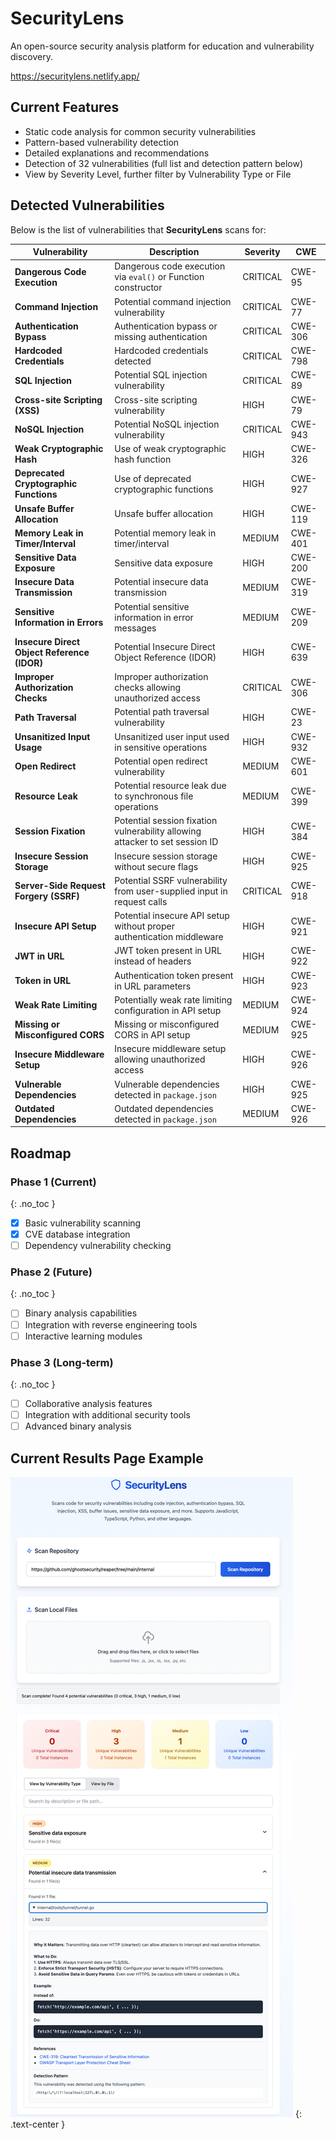 # SecurityLens 
An open-source security analysis platform for education and vulnerability discovery.

https://securitylens.netlify.app/

## Current Features

- Static code analysis for common security vulnerabilities
- Pattern-based vulnerability detection
- Detailed explanations and recommendations
- Detection of 32 vulnerabilities (full list and detection pattern below)
- View by Severity Level, further filter by Vulnerability Type or File

## Detected Vulnerabilities

Below is the list of vulnerabilities that **SecurityLens** scans for:

| **Vulnerability**                           | **Description**                                                                                   | **Severity** | **CWE**   |
|---------------------------------------------|---------------------------------------------------------------------------------------------------|--------------|-----------|
| **Dangerous Code Execution**                | Dangerous code execution via `eval()` or Function constructor                                   | CRITICAL     | CWE-95    |
| **Command Injection**                       | Potential command injection vulnerability                                                        | CRITICAL     | CWE-77    |
| **Authentication Bypass**                   | Authentication bypass or missing authentication                                                 | CRITICAL     | CWE-306   |
| **Hardcoded Credentials**                   | Hardcoded credentials detected                                                                    | CRITICAL     | CWE-798   |
| **SQL Injection**                           | Potential SQL injection vulnerability                                                            | CRITICAL     | CWE-89    |
| **Cross-site Scripting (XSS)**              | Cross-site scripting vulnerability                                                               | HIGH         | CWE-79    |
| **NoSQL Injection**                         | Potential NoSQL injection vulnerability                                                          | CRITICAL     | CWE-943   |
| **Weak Cryptographic Hash**                 | Use of weak cryptographic hash function                                                          | HIGH         | CWE-326   |
| **Deprecated Cryptographic Functions**      | Use of deprecated cryptographic functions                                                        | HIGH         | CWE-927   |
| **Unsafe Buffer Allocation**                | Unsafe buffer allocation                                                                          | HIGH         | CWE-119   |
| **Memory Leak in Timer/Interval**           | Potential memory leak in timer/interval                                                           | MEDIUM       | CWE-401   |
| **Sensitive Data Exposure**                 | Sensitive data exposure                                                                           | HIGH         | CWE-200   |
| **Insecure Data Transmission**              | Potential insecure data transmission                                                              | MEDIUM       | CWE-319   |
| **Sensitive Information in Errors**         | Potential sensitive information in error messages                                                | MEDIUM       | CWE-209   |
| **Insecure Direct Object Reference (IDOR)**  | Potential Insecure Direct Object Reference (IDOR)                                                 | HIGH         | CWE-639   |
| **Improper Authorization Checks**           | Improper authorization checks allowing unauthorized access                                       | CRITICAL     | CWE-306   |
| **Path Traversal**                          | Potential path traversal vulnerability                                                           | HIGH         | CWE-23    |
| **Unsanitized Input Usage**                 | Unsanitized user input used in sensitive operations                                              | HIGH         | CWE-932   |
| **Open Redirect**                           | Potential open redirect vulnerability                                                             | MEDIUM       | CWE-601   |
| **Resource Leak**                           | Potential resource leak due to synchronous file operations                                       | MEDIUM       | CWE-399   |
| **Session Fixation**                        | Potential session fixation vulnerability allowing attacker to set session ID                      | HIGH         | CWE-384   |
| **Insecure Session Storage**                | Insecure session storage without secure flags                                                     | HIGH         | CWE-925   |
| **Server-Side Request Forgery (SSRF)**      | Potential SSRF vulnerability from user-supplied input in request calls                           | CRITICAL     | CWE-918   |
| **Insecure API Setup**                      | Potential insecure API setup without proper authentication middleware                             | HIGH         | CWE-921   |
| **JWT in URL**                              | JWT token present in URL instead of headers                                                        | HIGH         | CWE-922   |
| **Token in URL**                            | Authentication token present in URL parameters                                                    | HIGH         | CWE-923   |
| **Weak Rate Limiting**                      | Potentially weak rate limiting configuration in API setup                                         | MEDIUM       | CWE-924   |
| **Missing or Misconfigured CORS**           | Missing or misconfigured CORS in API setup                                                        | MEDIUM       | CWE-925   |
| **Insecure Middleware Setup**               | Insecure middleware setup allowing unauthorized access                                            | HIGH         | CWE-926   |
| **Vulnerable Dependencies**                 | Vulnerable dependencies detected in `package.json`                                                | HIGH         | CWE-925   |
| **Outdated Dependencies**                   | Outdated dependencies detected in `package.json`                                                  | MEDIUM       | CWE-926   |

## Roadmap

### Phase 1 (Current)
{: .no_toc }

- [x] Basic vulnerability scanning
- [x] CVE database integration
- [ ] Dependency vulnerability checking

### Phase 2 (Future)
{: .no_toc }

- [ ] Binary analysis capabilities
- [ ] Integration with reverse engineering tools
- [ ] Interactive learning modules

### Phase 3 (Long-term)
{: .no_toc }

- [ ] Collaborative analysis features
- [ ] Integration with additional security tools
- [ ] Advanced binary analysis

## Current Results Page Example

![SecurityLens Screenshot](/assets/security-lens-screenshot.png)
{: .text-center }
